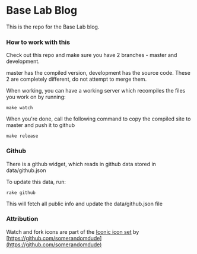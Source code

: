 # Base Lab Blog

This is the repo for the Base Lab blog.

### How to work with this

Check out this repo and make sure you have 2 branches - master and development.

master has the compiled version, development has the source code. These 2 are completely different, do not attempt to merge them.

When working, you can have a working server which recompiles the files you work on by running:

```
make watch
```

When you're done, call the following command to copy the compiled site to master and push it to github

```
make release
```

### Github

There is a github widget, which reads in github data stored in data/github.json

To update this data, run:

```
rake github
```

This will fetch all public info and update the data/github.json file


### Attribution

Watch and fork icons are part of the [Iconic icon set](http://somerandomdude.com/work/iconic/) by [https://github.com/somerandomdude](https://github.com/somerandomdude)
